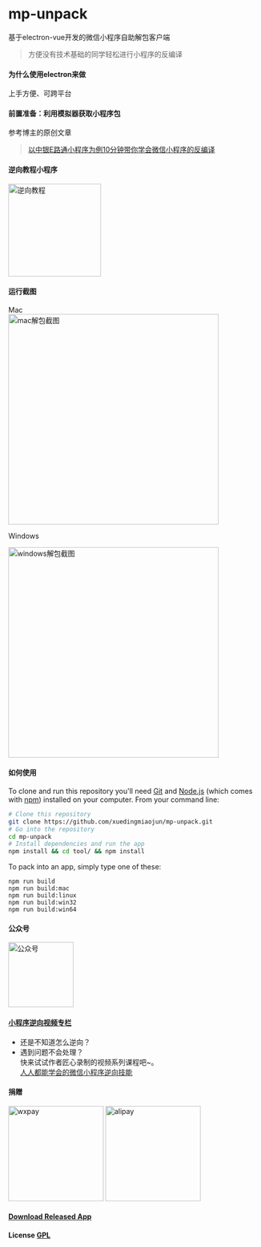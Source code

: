 # mp-unpack

基于electron-vue开发的微信小程序自助解包客户端  
> 方便没有技术基础的同学轻松进行小程序的反编译

#### 为什么使用electron来做

上手方便、可跨平台

#### 前置准备：利用模拟器获取小程序包

参考博主的原创文章  
> [以中银E路通小程序为例10分钟带你学会微信小程序的反编译](http://xuedingmiao.com/blog/xcx_unpack.html)

#### 逆向教程小程序
<img src="http://cdn.xuedingmiao.com/nxjc.jpg" alt="逆向教程" height="185" />  

#### 运行截图  

Mac  
<img src="mp-unpack.png" alt="mac解包截图" width="420" />  

Windows  

<img src="mp-unpack-win.png" alt="windows解包截图" width="420" />

#### 如何使用

To clone and run this repository you'll need [Git](https://git-scm.com) and [Node.js](https://nodejs.org/en/download/) (which comes with [npm](https://www.npmjs.com/)) installed on your computer. From your command line:

``` bash
# Clone this repository
git clone https://github.com/xuedingmiaojun/mp-unpack.git
# Go into the repository
cd mp-unpack
# Install dependencies and run the app
npm install && cd tool/ && npm install 
```

To pack into an app, simply type one of these:

``` shell
npm run build
npm run build:mac
npm run build:linux
npm run build:win32
npm run build:win64
```

#### 公众号
<img src="gzh.jpg" alt="公众号" height="130" />

#### [小程序逆向视频专栏](https://zhuanlan.zhihu.com/p/151801178)
- 还是不知道怎么逆向？
- 遇到问题不会处理？  
快来试试作者匠心录制的视频系列课程吧~。  
[人人都能学会的微信小程序逆向技能](https://zhuanlan.zhihu.com/p/151801178)

#### 捐赠
<img src="wxpay.png" alt="wxpay" height="190" />
<img src="alipay.png" alt="alipay" height="190" />

#### [Download Released App](https://github.com/xuedingmiaojun/mp-unpack/releases)

#### License [GPL](LICENSE.md)

  
